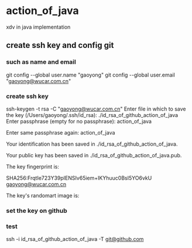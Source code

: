 # action_of_java
xdv in java implementation 


## create ssh key and config git
### such as name and email 

git config --global user.name "gaoyong"
git config --global user.email "gaoyong@wucar.com.cn"

### create ssh key

ssh-keygen  -t rsa -C "gaoyong@wucar.com.cn"
Enter file in which to save the key (/Users/gaoyong/.ssh/id_rsa): ./id_rsa_of_github_action_of_java
Enter passphrase (empty for no passphrase): action_of_java

Enter same passphrase again: action_of_java

Your identification has been saved in ./id_rsa_of_github_action_of_java.

Your public key has been saved in ./id_rsa_of_github_action_of_java.pub.

The key fingerprint is:

SHA256:FrqtIe723Y39pIENSIv65iem+IKYhuuc0BsI5YO6vkU gaoyong@wucar.com.cn

The key's randomart image is:


### set the key on github

### test 

ssh -i id_rsa_of_github_action_of_java -T git@github.com

